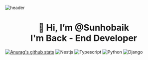 ![header](https://capsule-render.vercel.app/api?type=wave&color=auto&height=300&section=header&text=Preferbaik&fontSize=70&desc=Back%20End%20Developer)

<div align=center><h1>👋 Hi, I’m @Sunhobaik <br> I'm Back - End Developer </h1></div>

[![Anurag's github stats](https://github-readme-stats.vercel.app/api?username=preferbaik)](https://github.com/anuraghazra/github-readme-stats)
![Nestjs](https://img.shields.io/badge/nestjs-blue.svg?logo=nestjs&logoColor=white&style=for-the-badge)
![Typescript](https://img.shields.io/badge/typescript-blue.svg?logo=typescript&logoColor=white&style=for-the-badge)
![Python](https://img.shields.io/badge/python-blue.svg?logo=python&logoColor=white&style=for-the-badge)
![Django](https://img.shields.io/badge/django-blue.svg?logo=django&logoColor=white&style=for-the-badge)




